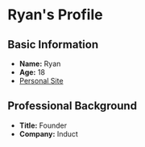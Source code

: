 # Ryan's Profile

## Basic Information
- **Name:** Ryan
- **Age:** 18
- [Personal Site](https://ryanmorrissey.dev/)


## Professional Background
- **Title:** Founder
- **Company:** Induct



